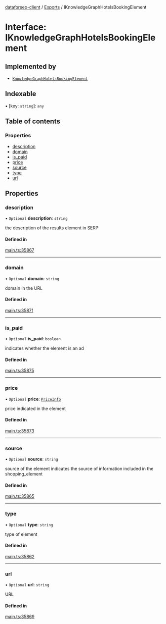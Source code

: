 [dataforseo-client](../README.md) / [Exports](../modules.md) / IKnowledgeGraphHotelsBookingElement

# Interface: IKnowledgeGraphHotelsBookingElement

## Implemented by

- [`KnowledgeGraphHotelsBookingElement`](../classes/KnowledgeGraphHotelsBookingElement.md)

## Indexable

▪ [key: `string`]: `any`

## Table of contents

### Properties

- [description](IKnowledgeGraphHotelsBookingElement.md#description)
- [domain](IKnowledgeGraphHotelsBookingElement.md#domain)
- [is\_paid](IKnowledgeGraphHotelsBookingElement.md#is_paid)
- [price](IKnowledgeGraphHotelsBookingElement.md#price)
- [source](IKnowledgeGraphHotelsBookingElement.md#source)
- [type](IKnowledgeGraphHotelsBookingElement.md#type)
- [url](IKnowledgeGraphHotelsBookingElement.md#url)

## Properties

### description

• `Optional` **description**: `string`

the description of the results element in SERP

#### Defined in

[main.ts:35867](https://github.com/dataforseo/TypeScriptClient/blob/7ca1aa4/main.ts#L35867)

___

### domain

• `Optional` **domain**: `string`

domain in the URL

#### Defined in

[main.ts:35871](https://github.com/dataforseo/TypeScriptClient/blob/7ca1aa4/main.ts#L35871)

___

### is\_paid

• `Optional` **is\_paid**: `boolean`

indicates whether the element is an ad

#### Defined in

[main.ts:35875](https://github.com/dataforseo/TypeScriptClient/blob/7ca1aa4/main.ts#L35875)

___

### price

• `Optional` **price**: [`PriceInfo`](../classes/PriceInfo.md)

price indicated in the element

#### Defined in

[main.ts:35873](https://github.com/dataforseo/TypeScriptClient/blob/7ca1aa4/main.ts#L35873)

___

### source

• `Optional` **source**: `string`

source of the element
indicates the source of information included in the shopping_element

#### Defined in

[main.ts:35865](https://github.com/dataforseo/TypeScriptClient/blob/7ca1aa4/main.ts#L35865)

___

### type

• `Optional` **type**: `string`

type of element

#### Defined in

[main.ts:35862](https://github.com/dataforseo/TypeScriptClient/blob/7ca1aa4/main.ts#L35862)

___

### url

• `Optional` **url**: `string`

URL

#### Defined in

[main.ts:35869](https://github.com/dataforseo/TypeScriptClient/blob/7ca1aa4/main.ts#L35869)
